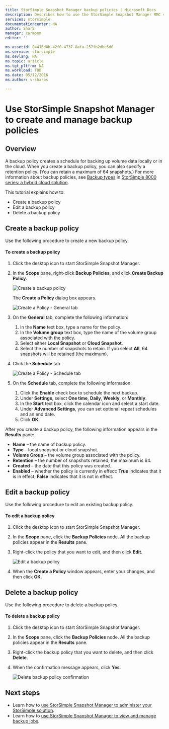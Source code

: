 ```yaml
---
title: StorSimple Snapshot Manager backup policies | Microsoft Docs
description: Describes how to use the StorSimple Snapshot Manager MMC snap-in to create and manage the backup policies that control scheduled backups.
services: storsimple
documentationcenter: NA
author: SharS
manager: carmonm
editor: ''

ms.assetid: 04415d0b-42f0-4737-8afa-257fb2dbe5d0
ms.service: storsimple
ms.devlang: NA
ms.topic: article
ms.tgt_pltfrm: NA
ms.workload: TBD
ms.date: 05/12/2016
ms.author: v-sharos

---
```

# Use StorSimple Snapshot Manager to create and manage backup policies
## Overview
A backup policy creates a schedule for backing up volume data locally or in the cloud. When you create a backup policy, you can also specify a retention policy. (You can retain a maximum of 64 snapshots.) For more information about backup policies, see [Backup types](storsimple-what-is-snapshot-manager.md#backup-types-and-backup-policies) in [StorSimple 8000 series: a hybrid cloud solution](storsimple-overview.md).

This tutorial explains how to:

* Create a backup policy
* Edit a backup policy
* Delete a backup policy

## Create a backup policy
Use the following procedure to create a new backup policy.

#### To create a backup policy
1. Click the desktop icon to start StorSimple Snapshot Manager.
2. In the **Scope** pane, right-click **Backup Policies**, and click **Create Backup Policy**.

    ![Create a backup policy](./media/storsimple-snapshot-manager-manage-backup-policies/HCS_SSM_Create_BU_policy.png)

    The **Create a Policy** dialog box appears.

    ![Create a Policy - General tab](./media/storsimple-snapshot-manager-manage-backup-policies/HCS_SSM_Create_policy_general.png)
3. On the **General** tab, complete the following information:

   1. In the **Name** text box, type a name for the policy.
   2. In the **Volume group** text box, type the name of the volume group associated with the policy.
   3. Select either **Local Snapshot** or **Cloud Snapshot**.
   4. Select the number of snapshots to retain. If you select **All**, 64 snapshots will be retained (the maximum).
4. Click the **Schedule** tab.

    ![Create a Policy - Schedule tab](./media/storsimple-snapshot-manager-manage-backup-policies/HCS_SSM_Create_policy_schedule.png)
5. On the **Schedule** tab, complete the following information:

   1. Click the **Enable** check box to schedule the next backup.
   2. Under **Settings**, select **One time**, **Daily**, **Weekly**, or **Monthly**.
   3. In the **Start** text box, click the calendar icon and select a start date.
   4. Under **Advanced Settings**, you can set optional repeat schedules and an end date.
   5. Click **OK**.

After you create a backup policy, the following information appears in the **Results** pane:

* **Name** – the name of backup policy.
* **Type** – local snapshot or cloud snapshot.
* **Volume Group** – the volume group associated with the policy.
* **Retention** – the number of snapshots retained; the maximum is 64.
* **Created** – the date that this policy was created.
* **Enabled** – whether the policy is currently in effect: **True** indicates that it is in effect; **False** indicates that it is not in effect.

## Edit a backup policy
Use the following procedure to edit an existing backup policy.

#### To edit a backup policy
1. Click the desktop icon to start StorSimple Snapshot Manager.
2. In the **Scope** pane, click the **Backup Policies** node. All the backup policies appear in the **Results** pane.
3. Right-click the policy that you want to edit, and then click **Edit**.

    ![Edit a backup policy](./media/storsimple-snapshot-manager-manage-backup-policies/HCS_SSM_Edit_BU_policy.png)
4. When the **Create a Policy** window appears, enter your changes, and then click **OK**.

## Delete a backup policy
Use the following procedure to delete a backup policy.

#### To delete a backup policy
1. Click the desktop icon to start StorSimple Snapshot Manager.
2. In the **Scope** pane, click the **Backup Policies** node. All the backup policies appear in the **Results** pane.
3. Right-click the backup policy that you want to delete, and then click **Delete**.
4. When the confirmation message appears, click **Yes**.

    ![Delete backup policy confirmation](./media/storsimple-snapshot-manager-manage-backup-policies/HCS_SSM_Delete_BU_policy.png)

## Next steps
* Learn how to [use StorSimple Snapshot Manager to administer your StorSimple solution](storsimple-snapshot-manager-admin.md).
* Learn how to [use StorSimple Snapshot Manager to view and manage backup jobs](storsimple-snapshot-manager-manage-backup-jobs.md).
